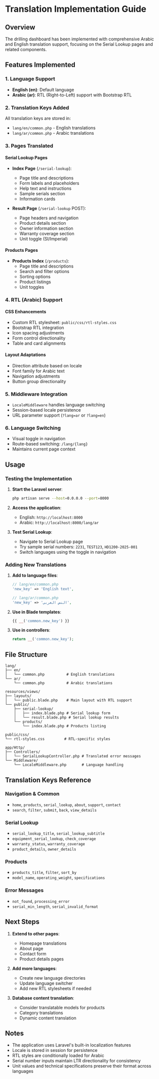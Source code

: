 # Translation Implementation Guide

## Overview
The drilling dashboard has been implemented with comprehensive Arabic and English translation support, focusing on the Serial Lookup pages and related components.

## Features Implemented

### 1. Language Support
- **English (en)**: Default language
- **Arabic (ar)**: RTL (Right-to-Left) support with Bootstrap RTL

### 2. Translation Keys Added
All translation keys are stored in:
- `lang/en/common.php` - English translations
- `lang/ar/common.php` - Arabic translations

### 3. Pages Translated

#### Serial Lookup Pages
- **Index Page** (`/serial-lookup`):
  - Page title and descriptions
  - Form labels and placeholders
  - Help text and instructions
  - Sample serials section
  - Information cards

- **Result Page** (`/serial-lookup` POST):
  - Page headers and navigation
  - Product details section
  - Owner information section
  - Warranty coverage section
  - Unit toggle (SI/Imperial)

#### Products Pages
- **Products Index** (`/products`):
  - Page title and descriptions
  - Search and filter options
  - Sorting options
  - Product listings
  - Unit toggles

### 4. RTL (Arabic) Support

#### CSS Enhancements
- Custom RTL stylesheet: `public/css/rtl-styles.css`
- Bootstrap RTL integration
- Icon spacing adjustments
- Form control directionality
- Table and card alignments

#### Layout Adaptations
- Direction attribute based on locale
- Font family for Arabic text
- Navigation adjustments
- Button group directionality

### 5. Middleware Integration
- `LocaleMiddleware` handles language switching
- Session-based locale persistence
- URL parameter support (`?lang=ar` or `?lang=en`)

### 6. Language Switching
- Visual toggle in navigation
- Route-based switching: `/lang/{lang}`
- Maintains current page context

## Usage

### Testing the Implementation

1. **Start the Laravel server**:
   ```bash
   php artisan serve --host=0.0.0.0 --port=8000
   ```

2. **Access the application**:
   - English: `http://localhost:8000`
   - Arabic: `http://localhost:8000/lang/ar`

3. **Test Serial Lookup**:
   - Navigate to Serial Lookup page
   - Try sample serial numbers: `2231`, `TEST123`, `HD1200-2025-001`
   - Switch languages using the toggle in navigation

### Adding New Translations

1. **Add to language files**:
   ```php
   // lang/en/common.php
   'new_key' => 'English text',
   
   // lang/ar/common.php
   'new_key' => 'النص العربي',
   ```

2. **Use in Blade templates**:
   ```php
   {{ __('common.new_key') }}
   ```

3. **Use in controllers**:
   ```php
   return __('common.new_key');
   ```

## File Structure

```
lang/
├── en/
│   └── common.php          # English translations
└── ar/
    └── common.php          # Arabic translations

resources/views/
├── layouts/
│   └── public.blade.php    # Main layout with RTL support
└── public/
    ├── serial-lookup/
    │   ├── index.blade.php # Serial lookup form
    │   └── result.blade.php # Serial lookup results
    └── products/
        └── index.blade.php # Products listing

public/css/
└── rtl-styles.css         # RTL-specific styles

app/Http/
├── Controllers/
│   └── SerialLookupController.php # Translated error messages
└── Middleware/
    └── LocaleMiddleware.php       # Language handling
```

## Translation Keys Reference

### Navigation & Common
- `home`, `products`, `serial_lookup`, `about`, `support`, `contact`
- `search`, `filter`, `submit`, `back`, `view_details`

### Serial Lookup
- `serial_lookup_title`, `serial_lookup_subtitle`
- `equipment_serial_lookup`, `check_coverage`
- `warranty_status`, `warranty_coverage`
- `product_details`, `owner_details`

### Products
- `products_title`, `filter`, `sort_by`
- `model_name`, `operating_weight`, `specifications`

### Error Messages
- `not_found`, `processing_error`
- `serial_min_length`, `serial_invalid_format`

## Next Steps

1. **Extend to other pages**:
   - Homepage translations
   - About page
   - Contact form
   - Product details pages

2. **Add more languages**:
   - Create new language directories
   - Update language switcher
   - Add new RTL stylesheets if needed

3. **Database content translation**:
   - Consider translatable models for products
   - Category translations
   - Dynamic content translation

## Notes

- The application uses Laravel's built-in localization features
- Locale is stored in session for persistence
- RTL styles are conditionally loaded for Arabic
- Serial number inputs maintain LTR directionality for consistency
- Unit values and technical specifications preserve their format across languages
